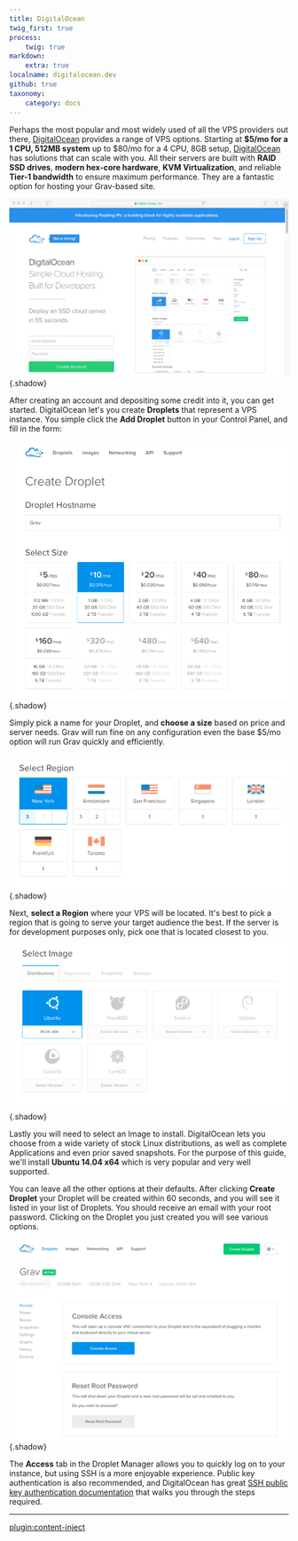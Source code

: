```yaml
---
title: DigitalOcean
twig_first: true
process:
    twig: true
markdown:
    extra: true
localname: digitalocean.dev
github: true
taxonomy:
    category: docs
---
```


Perhaps the most popular and most widely used of all the VPS providers out there, [DigitalOcean](https://www.digitalocean.com/) provides a range of VPS options.  Starting at **$5/mo for a 1 CPU, 512MB system** up to $80/mo for a 4 CPU, 8GB setup, [DigitalOcean](https://www.digitalocean.com/) has solutions that can scale with you.  All their servers are built with **RAID SSD drives**, **modern hex-core hardware**, **KVM Virtualization**, and reliable **Tier-1 bandwidth** to ensure maximum performance.  They are a fantastic option for hosting your Grav-based site.

![](digitalocean.png) {.shadow}

After creating an account and depositing some credit into it, you can get started.  DigitalOcean let's you create **Droplets** that represent a VPS instance.  You simple click the **Add Droplet** button in your Control Panel, and fill in the form:

![](step-1.png) {.shadow}

Simply pick a name for your Droplet, and **choose a size** based on price and server needs.  Grav will run fine on any configuration even the base $5/mo option will run Grav quickly and efficiently.

![](step-2.png) {.shadow}

Next, **select a Region** where your VPS will be located.  It's best to pick a region that is going to serve your target audience the best.  If the server is for development purposes only, pick one that is located closest to you.

![](step-3.png) {.shadow}

Lastly you will need to select an Image to install.  DigitalOcean lets you choose from a wide variety of stock Linux distributions, as well as complete Applications and even prior saved snapshots.  For the purpose of this guide, we'll install **Ubuntu 14.04 x64** which is very popular and very well supported.

You can leave all the other options at their defaults.  After clicking **Create Droplet** your Droplet will be created within 60 seconds, and you will see it listed in your list of Droplets.  You should receive an email with your root password. Clicking on the Droplet you just created you will see various options.

![](droplet.png) {.shadow}

The **Access** tab in the Droplet Manager allows you to quickly log on to your instance, but using SSH is a more enjoyable experience. Public key authentication is also recommended, and DigitalOcean has great [SSH public key authentication documentation](https://www.digitalocean.com/community/tutorials/how-to-use-ssh-keys-with-digitalocean-droplets) that walks you through the steps required.

---

[plugin:content-inject](/hosting/vps/generic)
